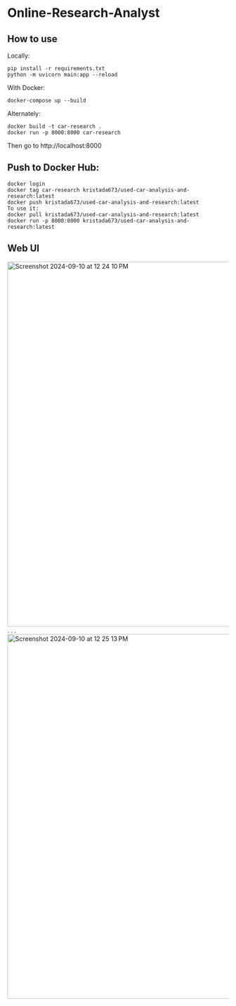 # Online-Research-Analyst

## How to use
Locally:
```
pip install -r requirements.txt
python -m uvicorn main:app --reload
```
With Docker:
```
docker-compose up --build
```
Alternately:
```
docker build -t car-research .
docker run -p 8000:8000 car-research
```
Then go to http://localhost:8000

## Push to Docker Hub:
```
docker login
docker tag car-research kristada673/used-car-analysis-and-research:latest
docker push kristada673/used-car-analysis-and-research:latest
To use it:
docker pull kristada673/used-car-analysis-and-research:latest
docker run -p 8000:8000 kristada673/used-car-analysis-and-research:latest
```

## Web UI
<img width="832" alt="Screenshot 2024-09-10 at 12 24 10 PM" src="https://github.com/user-attachments/assets/7ba09130-20ee-4fbd-aa84-f4ec6af76392">
.
.
.
<img width="831" alt="Screenshot 2024-09-10 at 12 25 13 PM" src="https://github.com/user-attachments/assets/eb3cb859-564b-407b-a12d-3366e90b699b">
